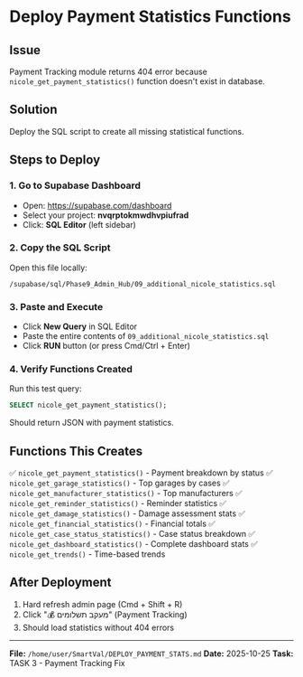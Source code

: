 # Deploy Payment Statistics Functions

## Issue
Payment Tracking module returns 404 error because `nicole_get_payment_statistics()` function doesn't exist in database.

## Solution
Deploy the SQL script to create all missing statistical functions.

## Steps to Deploy

### 1. Go to Supabase Dashboard
- Open: https://supabase.com/dashboard
- Select your project: **nvqrptokmwdhvpiufrad**
- Click: **SQL Editor** (left sidebar)

### 2. Copy the SQL Script
Open this file locally:
```
/supabase/sql/Phase9_Admin_Hub/09_additional_nicole_statistics.sql
```

### 3. Paste and Execute
- Click **New Query** in SQL Editor
- Paste the entire contents of `09_additional_nicole_statistics.sql`
- Click **RUN** button (or press Cmd/Ctrl + Enter)

### 4. Verify Functions Created
Run this test query:
```sql
SELECT nicole_get_payment_statistics();
```

Should return JSON with payment statistics.

## Functions This Creates
✅ `nicole_get_payment_statistics()` - Payment breakdown by status
✅ `nicole_get_garage_statistics()` - Top garages by cases
✅ `nicole_get_manufacturer_statistics()` - Top manufacturers
✅ `nicole_get_reminder_statistics()` - Reminder statistics
✅ `nicole_get_damage_statistics()` - Damage assessment stats
✅ `nicole_get_financial_statistics()` - Financial totals
✅ `nicole_get_case_status_statistics()` - Case status breakdown
✅ `nicole_get_dashboard_statistics()` - Complete dashboard stats
✅ `nicole_get_trends()` - Time-based trends

## After Deployment
1. Hard refresh admin page (Cmd + Shift + R)
2. Click "💰 מעקב תשלומים" (Payment Tracking)
3. Should load statistics without 404 errors

---

**File:** `/home/user/SmartVal/DEPLOY_PAYMENT_STATS.md`
**Date:** 2025-10-25
**Task:** TASK 3 - Payment Tracking Fix
